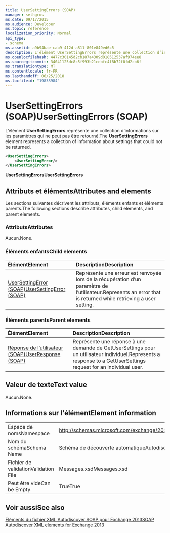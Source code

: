 ```yaml
---
title: UserSettingErrors (SOAP)
manager: sethgros
ms.date: 09/17/2015
ms.audience: Developer
ms.topic: reference
localization_priority: Normal
api_type:
- schema
ms.assetid: a9b94bae-cab9-412d-a811-801e849ed6c5
description: L’élément UserSettingErrors représente une collection d’informations sur les paramètres qui ne peut pas être retourné.
ms.openlocfilehash: 4477c30145d2cb187a4309d018512537af974ee8
ms.sourcegitcommit: 34041125dc8c5f993b21cebfc4f8b72f0fd2cb6f
ms.translationtype: MT
ms.contentlocale: fr-FR
ms.lasthandoff: 06/25/2018
ms.locfileid: "19838984"
---
```

# <a name="usersettingerrors-soap"></a><span data-ttu-id="8816d-103">UserSettingErrors (SOAP)</span><span class="sxs-lookup"><span data-stu-id="8816d-103">UserSettingErrors (SOAP)</span></span>

<span data-ttu-id="8816d-104">L’élément **UserSettingErrors** représente une collection d’informations sur les paramètres qui ne peut pas être retourné.</span><span class="sxs-lookup"><span data-stu-id="8816d-104">The **UserSettingErrors** element represents a collection of information about settings that could not be returned.</span></span> 
  
```XML
<UserSettingErrors>
    <UserSettingError/>
</UserSettingErrors>
```

 <span data-ttu-id="8816d-105">**UserSettingErrors**</span><span class="sxs-lookup"><span data-stu-id="8816d-105">**UserSettingErrors**</span></span>
## <a name="attributes-and-elements"></a><span data-ttu-id="8816d-106">Attributs et éléments</span><span class="sxs-lookup"><span data-stu-id="8816d-106">Attributes and elements</span></span>

<span data-ttu-id="8816d-107">Les sections suivantes décrivent les attributs, éléments enfants et éléments parents.</span><span class="sxs-lookup"><span data-stu-id="8816d-107">The following sections describe attributes, child elements, and parent elements.</span></span>
  
### <a name="attributes"></a><span data-ttu-id="8816d-108">Attributs</span><span class="sxs-lookup"><span data-stu-id="8816d-108">Attributes</span></span>

<span data-ttu-id="8816d-109">Aucun.</span><span class="sxs-lookup"><span data-stu-id="8816d-109">None.</span></span>
  
### <a name="child-elements"></a><span data-ttu-id="8816d-110">Éléments enfants</span><span class="sxs-lookup"><span data-stu-id="8816d-110">Child elements</span></span>

|<span data-ttu-id="8816d-111">**Élément**</span><span class="sxs-lookup"><span data-stu-id="8816d-111">**Element**</span></span>|<span data-ttu-id="8816d-112">**Description**</span><span class="sxs-lookup"><span data-stu-id="8816d-112">**Description**</span></span>|
|:-----|:-----|
|[<span data-ttu-id="8816d-113">UserSettingError (SOAP)</span><span class="sxs-lookup"><span data-stu-id="8816d-113">UserSettingError (SOAP)</span></span>](usersettingerror-soap.md) <br/> |<span data-ttu-id="8816d-114">Représente une erreur est renvoyée lors de la récupération d’un paramètre de l’utilisateur.</span><span class="sxs-lookup"><span data-stu-id="8816d-114">Represents an error that is returned while retrieving a user setting.</span></span>  <br/> |
   
### <a name="parent-elements"></a><span data-ttu-id="8816d-115">Éléments parents</span><span class="sxs-lookup"><span data-stu-id="8816d-115">Parent elements</span></span>

|<span data-ttu-id="8816d-116">**Élément**</span><span class="sxs-lookup"><span data-stu-id="8816d-116">**Element**</span></span>|<span data-ttu-id="8816d-117">**Description**</span><span class="sxs-lookup"><span data-stu-id="8816d-117">**Description**</span></span>|
|:-----|:-----|
|[<span data-ttu-id="8816d-118">Réponse de l’utilisateur (SOAP)</span><span class="sxs-lookup"><span data-stu-id="8816d-118">UserResponse (SOAP)</span></span>](userresponse-soap.md) <br/> |<span data-ttu-id="8816d-119">Représente une réponse à une demande de GetUserSettings pour un utilisateur individuel.</span><span class="sxs-lookup"><span data-stu-id="8816d-119">Represents a response to a GetUserSettings request for an individual user.</span></span>  <br/> |
   
## <a name="text-value"></a><span data-ttu-id="8816d-120">Valeur de texte</span><span class="sxs-lookup"><span data-stu-id="8816d-120">Text value</span></span>

<span data-ttu-id="8816d-121">Aucun.</span><span class="sxs-lookup"><span data-stu-id="8816d-121">None.</span></span>
  
## <a name="element-information"></a><span data-ttu-id="8816d-122">Informations sur l'élément</span><span class="sxs-lookup"><span data-stu-id="8816d-122">Element information</span></span>

|||
|:-----|:-----|
|<span data-ttu-id="8816d-123">Espace de noms</span><span class="sxs-lookup"><span data-stu-id="8816d-123">Namespace</span></span>  <br/> |http://schemas.microsoft.com/exchange/2010/Autodiscover  <br/> |
|<span data-ttu-id="8816d-124">Nom du schéma</span><span class="sxs-lookup"><span data-stu-id="8816d-124">Schema Name</span></span>  <br/> |<span data-ttu-id="8816d-125">Schéma de découverte automatique</span><span class="sxs-lookup"><span data-stu-id="8816d-125">Autodiscover schema</span></span>  <br/> |
|<span data-ttu-id="8816d-126">Fichier de validation</span><span class="sxs-lookup"><span data-stu-id="8816d-126">Validation File</span></span>  <br/> |<span data-ttu-id="8816d-127">Messages.xsd</span><span class="sxs-lookup"><span data-stu-id="8816d-127">Messages.xsd</span></span>  <br/> |
|<span data-ttu-id="8816d-128">Peut être vide</span><span class="sxs-lookup"><span data-stu-id="8816d-128">Can be Empty</span></span>  <br/> |<span data-ttu-id="8816d-129">True</span><span class="sxs-lookup"><span data-stu-id="8816d-129">True</span></span>  <br/> |
   
## <a name="see-also"></a><span data-ttu-id="8816d-130">Voir aussi</span><span class="sxs-lookup"><span data-stu-id="8816d-130">See also</span></span>



[<span data-ttu-id="8816d-131">Éléments du fichier XML Autodiscover SOAP pour Exchange 2013</span><span class="sxs-lookup"><span data-stu-id="8816d-131">SOAP Autodiscover XML elements for Exchange 2013</span></span>](soap-autodiscover-xml-elements-for-exchange-2013.md)

